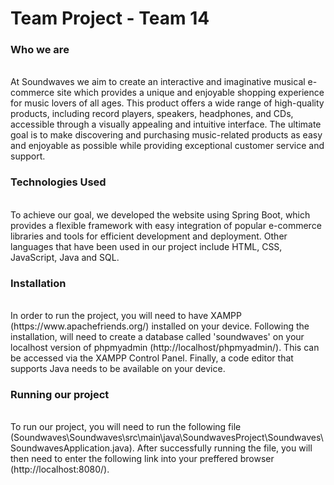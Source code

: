 # Team Project - Team 14

<h3> Who we are </h3> <br>
At Soundwaves we aim to create an interactive and imaginative musical e-commerce site which provides a unique and enjoyable shopping experience for music lovers of all ages. This product offers a wide range of high-quality products, including record players, speakers, headphones, and CDs, accessible through a visually appealing and intuitive interface. The ultimate goal is to make discovering and purchasing music-related products as easy and enjoyable as possible while providing exceptional customer service and support. 

<h3> Technologies Used </h3> <br> 
To achieve our goal, we developed the website using Spring Boot, which provides a flexible framework with easy integration of popular e-commerce libraries and tools for efficient development and deployment. Other languages that have been used in our project include HTML, CSS, JavaScript, Java and SQL.

<h3> Installation </h3> <br>
In order to run the project, you will need to have XAMPP (https://www.apachefriends.org/) installed on your device.
Following the installation, will need to create a database called 'soundwaves' on your localhost version of phpmyadmin (http://localhost/phpmyadmin/). This can be accessed via the XAMPP Control Panel. Finally, a code editor that supports Java needs to be available on your device.

<h3> Running our project </h3> <br>
To run our project, you will need to run the following file (Soundwaves\Soundwaves\src\main\java\SoundwavesProject\Soundwaves\SoundwavesApplication.java).
After successfully running the file, you will then need to enter the following link into your preffered browser (http://localhost:8080/). 

